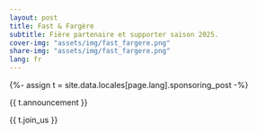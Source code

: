 ```yaml
---
layout: post
title: Fast & Fargère
subtitle: Fière partenaire et supporter saison 2025.
cover-img: "assets/img/fast_fargere.png"
share-img: "assets/img/fast_fargere.png"
lang: fr
---
```


{%- assign t = site.data.locales[page.lang].sponsoring_post -%}

<p>{{ t.announcement }}</p>

<p>{{ t.join_us }}</p>
